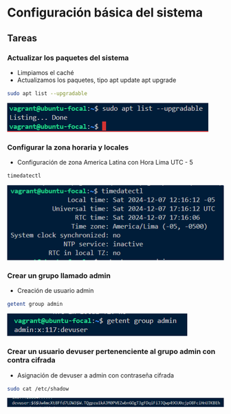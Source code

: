 # Configuración básica del sistema

## Tareas

### Actualizar los paquetes del sistema

- Limpiamos el caché 
- Actualizamos los paquetes, tipo apt update apt upgrade

``` bash
sudo apt list --upgradable
```

![alt text](image.png)

###  Configurar la zona horaria y locales

- Configuración de zona America Latina con Hora Lima UTC - 5

``` bash
timedatectl
```

![alt text](image-1.png)

### Crear un grupo llamado admin
- Creación de usuario admin

``` bash
getent group admin
```

![alt text](image-2.png)

### Crear un usuario devuser pertenenciente al grupo admin con contra cifrada

- Asignación de devuser a admin con contraseña cifrada
``` bash
sudo cat /etc/shadow
```

![alt text](image-3.png)
